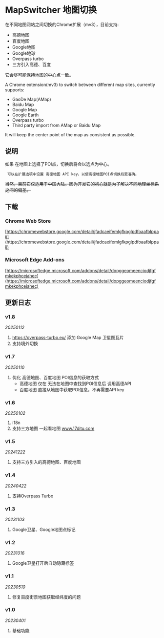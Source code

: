 # MapSwitcher 地图切换

在不同地图网站之间切换的Chrome扩展（mv3），目前支持:

- 高德地图
- 百度地图
- Google地图
- Google地球
- Overpass turbo
- 三方引入高德、百度

它会尽可能保持地图的中心点一致。

A Chrome extension(mv3) to switch between different map sites, currently supports:

- GaoDe Map(AMap)
- Baidu Map
- Google Map
- Google Earth
- Overpass turbo
- Third party import from AMap or Baidu Map

It will keep the center point of the map as consistent as possible.

## 说明

如果 在地图上选择了POI点，切换后将会以选点为中心。

`  可以在扩展选项中设置 高德地图 API key，以使高德地图POI点切换后更准确。  `

~~当然，目前它仅适用于中国大陆。因为开发它的初心就是为了解决不同地理坐标系之间的偏差。~~

## 下载

### Chrome Web Store

[https://chromewebstore.google.com/detail/jfadcaeifemlgfkpglpdfoaafblppaij](https://chromewebstore.google.com/detail/jfadcaeifemlgfkpglpdfoaafblppaij)

### Microsoft Edge Add-ons

[https://microsoftedge.microsoft.com/addons/detail/dopggeomeenciodjfgfmkekphcejahec](https://microsoftedge.microsoft.com/addons/detail/dopggeomeenciodjfgfmkekphcejahec)

## 更新日志

### v1.8

*20250112*

1. https://overpass-turbo.eu/ 添加 Google Map 卫星图瓦片
2. 支持境外切换

### v1.7

*20250110*

1. 优化 高德地图、百度地图 POI信息的获取方式
    - 高德地图 仅在 无法在地图中查找到POI信息后 调用高德API
    - 百度地图 直接从地图中获取POI信息，不再需要API key

### v1.6

*20250102*

1. i18n
2. 支持三方地图 一起看地图 www.17ditu.com

### v1.5

*20241222*

1. 支持三方引入的高德地图、百度地图

### v1.4

*20240422*

1. 支持Overpass Turbo

### v1.3

*20231103*

1. Google卫星、Google地图点标记

### v1.2

*20231016*

1. Google卫星打开后自动隐藏标签

### v1.1

*20230510*

1. 修复百度街景地图获取经纬度的问题

### v1.0

*20230401*

1. 基础功能